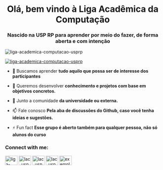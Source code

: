 <h1 align="center">Olá, bem vindo à Liga Acadêmica da Computação</h1>
<h3 align="center">Nascido na USP RP para aprender por meio do fazer, de forma aberta e com intenção</h3>

<p align="left"> <img src="https://komarev.com/ghpvc/?username=liga-academica-computacao-usprp&label=Profile%20views&color=0e75b6&style=flat" alt="liga-academica-computacao-usprp" /> </p>

<p align="left"> <a href="https://github.com/ryo-ma/github-profile-trophy"><img src="https://github-profile-trophy.vercel.app/?username=liga-academica-computacao-usprp" alt="liga-academica-computacao-usprp" /></a> </p>

- 🔭 Buscamos aprender **tudo aquilo que possa ser de interesse dos participantes**

- 🌱 Queremos desenvolver **conhecimento e projetos com base em objetivos concretos.**

- 🤝 Junto a comunidade **da universidade ou externa.**

- 📫 Fale conosco **Pela aba de discussões do Github, caso você tenha ideias e sugestões.**

- ⚡ Fun fact **Esse grupo é aberto também para qualquer pessoa, não só alunos do curso**

<h3 align="left">Connect with me:</h3>
<p align="left">
<a href="https://codepen.io/lac_usprp" target="blank"><img align="center" src="https://raw.githubusercontent.com/rahuldkjain/github-profile-readme-generator/master/src/images/icons/Social/codepen.svg" alt="liga-academica-computacao-usprp-codepen" height="30" width="40" /></a>
<a href="https://linkedin.com/in/lac_usprp" target="blank"><img align="center" src="https://raw.githubusercontent.com/rahuldkjain/github-profile-readme-generator/master/src/images/icons/Social/linked-in-alt.svg" alt="lac_usprp-linkedin" height="30" width="40" /></a>
<a href="https://instagram.com/lac_usprp" target="blank"><img align="center" src="https://raw.githubusercontent.com/rahuldkjain/github-profile-readme-generator/master/src/images/icons/Social/instagram.svg" alt="lac_usprp-instagram" height="30" width="40" /></a>
<a href="https://www.youtube.com/c/lac_usprp" target="blank"><img align="center" src="https://raw.githubusercontent.com/rahuldkjain/github-profile-readme-generator/master/src/images/icons/Social/youtube.svg" alt="lac_usprp-youtube" height="30" width="40" /></a>
<a href="/exemplo" target="blank"><img align="center" src="https://raw.githubusercontent.com/rahuldkjain/github-profile-readme-generator/master/src/images/icons/Social/rss.svg" alt="exemplo" height="30" width="40" /></a>
</p>

